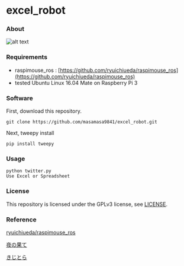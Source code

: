 # excel_robot
### About
![alt text](robot.gif)
### Requirements
* raspimouse_ros : [https://github.com/ryuichiueda/raspimouse_ros](https://github.com/ryuichiueda/raspimouse_ros)
* tested Ubuntu Linux 16.04 Mate on Raspberry Pi 3

### Software

First, download this repository.

```
git clone https://github.com/masamasa9841/excel_robot.git
```

Next, tweepy install

```
pip install tweepy
```
### Usage
```
python twitter.py
Use Excel or Spreadsheet
```
### License

This repository is licensed under the GPLv3 license, see [LICENSE](./LICENSE).

### Reference

[ryuichiueda/raspimouse_ros](https://github.com/ryuichiueda/raspimouse_ros)

[夜の果て](http://yoruhate.arcanus.info/)

[きじとら](https://kijtra.com/article/twitter-api-for-google-apps-script-without-oauthconfig/)
